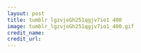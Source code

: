 ```yaml
---
layout: post
title: tumblr lgzvjoGh251qgjv7io1 400
image: tumblr_lgzvjoGh251qgjv7io1_400.gif
credit_name: 
credit_url:
---
```


